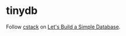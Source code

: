 # tinydb

Follow [cstack](https://github.com/cstack) on [Let's Build a Simple Database](https://cstack.github.io/db_tutorial/).
